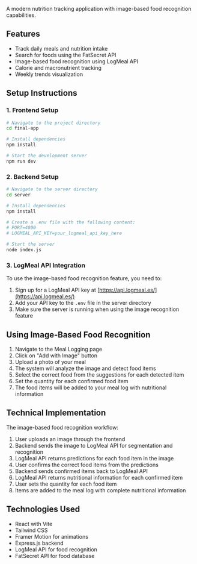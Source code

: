 
A modern nutrition tracking application with image-based food recognition capabilities.
## Features

- Track daily meals and nutrition intake
- Search for foods using the FatSecret API
- Image-based food recognition using LogMeal API
- Calorie and macronutrient tracking
- Weekly trends visualization

## Setup Instructions

### 1. Frontend Setup

```bash
# Navigate to the project directory
cd final-app

# Install dependencies
npm install

# Start the development server
npm run dev
```

### 2. Backend Setup

```bash
# Navigate to the server directory
cd server

# Install dependencies
npm install

# Create a .env file with the following content:
# PORT=4000
# LOGMEAL_API_KEY=your_logmeal_api_key_here

# Start the server
node index.js
```

### 3. LogMeal API Integration

To use the image-based food recognition feature, you need to:

1. Sign up for a LogMeal API key at [https://api.logmeal.es/](https://api.logmeal.es/)
2. Add your API key to the `.env` file in the server directory
3. Make sure the server is running when using the image recognition feature

## Using Image-Based Food Recognition

1. Navigate to the Meal Logging page
2. Click on "Add with Image" button
3. Upload a photo of your meal
4. The system will analyze the image and detect food items
5. Select the correct food from the suggestions for each detected item
6. Set the quantity for each confirmed food item
7. The food items will be added to your meal log with nutritional information

## Technical Implementation

The image-based food recognition workflow:

1. User uploads an image through the frontend
2. Backend sends the image to LogMeal API for segmentation and recognition
3. LogMeal API returns predictions for each food item in the image
4. User confirms the correct food items from the predictions
5. Backend sends confirmed items back to LogMeal API
6. LogMeal API returns nutritional information for each confirmed item
7. User sets the quantity for each food item
8. Items are added to the meal log with complete nutritional information

## Technologies Used

- React with Vite
- Tailwind CSS
- Framer Motion for animations
- Express.js backend
- LogMeal API for food recognition
- FatSecret API for food database
